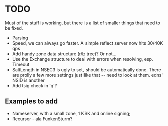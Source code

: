 # TODO

Must of the stuff is working, but there is a list of smaller things that
need to be fixed.

* Parsing
* Speed, we can always go faster. A simple reflect server now hits 30/40K qps
* Add handy zone data structure (r/b tree)? Or not...
* Use the Exchange structure to deal with errors when resolving, esp. Timeout
* SaltLength in NSEC3 is ugly to set, should be automatically done. There are prolly a few more
   settings just like that -- need to look at them. edns' NSID is another
* Add tsig check in 'q'?

## Examples to add

* Nameserver, with a small zone, 1 KSK and online signing;
* Recursor - ala FunkenSturm?
